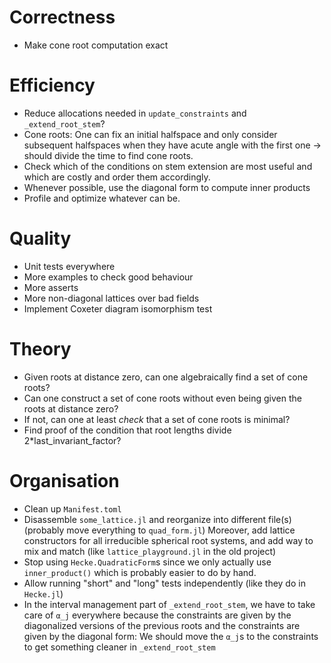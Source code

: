 # Correctness

* Make cone root computation exact

# Efficiency

* Reduce allocations needed in `update_constraints` and `_extend_root_stem`? 
* Cone roots: One can fix an initial halfspace and only consider subsequent halfspaces when they have acute angle with the first one → should divide the time to find cone roots.
* Check which of the conditions on stem extension are most useful and which are costly and order them accordingly.
* Whenever possible, use the diagonal form to compute inner products
* Profile and optimize whatever can be.

# Quality

* Unit tests everywhere
* More examples to check good behaviour
* More asserts
* More non-diagonal lattices over bad fields
* Implement Coxeter diagram isomorphism test

# Theory

* Given roots at distance zero, can one algebraically find a set of cone roots?
* Can one construct a set of cone roots without even being given the roots at distance zero?
* If not, can one at least *check* that a set of cone roots is minimal?
* Find proof of the condition that root lengths divide 2*last_invariant_factor?

# Organisation

* Clean up `Manifest.toml`
* Disassemble `some_lattice.jl` and reorganize into different file(s) (probably move everything to `quad_form.jl`)
  Moreover, add lattice constructors for all irreducible spherical root systems, and add way to mix and match (like `lattice_playground.jl` in the old project)
* Stop using `Hecke.QuadraticForm`s since we only actually use `inner_product()` which is probably easier to do by hand.
* Allow running "short" and "long" tests independently (like they do in `Hecke.jl`)
* In the interval management part of `_extend_root_stem`, we have to take care of `α_j` everywhere because the constraints are given by the diagonalized versions of the previous roots and the constraints are given by the diagonal form: We should move the `α_j`s to the constraints to get something cleaner in `_extend_root_stem`
